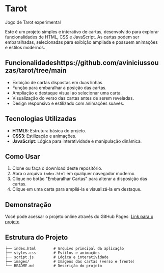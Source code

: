 # Tarot
Jogo de Tarot experimental

Este é um projeto simples e interativo de cartas, desenvolvido para explorar funcionalidades de HTML, CSS e JavaScript. As cartas podem ser embaralhadas, selecionadas para exibição ampliada e possuem animações e estilos modernos.

## Funcionalidadeshttps://github.com/aviniciussouzas/tarot/tree/main

- Exibição de cartas dispostas em duas linhas.
- Função para embaralhar a posição das cartas.
- Ampliação e destaque visual ao selecionar uma carta.
- Visualização do verso das cartas antes de serem reveladas.
- Design responsivo e estilizado com animações suaves.

## Tecnologias Utilizadas

- **HTML5**: Estrutura básica do projeto.
- **CSS3**: Estilização e animações.
- **JavaScript**: Lógica para interatividade e manipulação dinâmica.

## Como Usar

1. Clone ou faça o download deste repositório.
2. Abra o arquivo `index.html` em qualquer navegador moderno.
3. Clique no botão "Embaralhar Cartas" para alterar a disposição das cartas.
4. Clique em uma carta para ampliá-la e visualizá-la em destaque.

## Demonstração

Você pode acessar o projeto online através do GitHub Pages:
[Link para o projeto](https://seu-usuario.github.io/nome-do-repositorio)

## Estrutura do Projeto

```plaintext
├── index.html        # Arquivo principal da aplicação
├── styles.css        # Estilos e animações
├── script.js         # Lógica e interatividade
├── images/           # Imagens das cartas (verso e frente)
└── README.md         # Descrição do projeto
